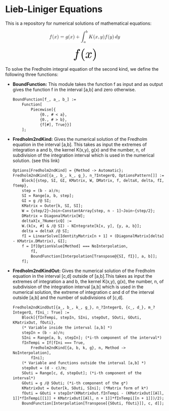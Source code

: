 # Lieb-Liniger Equations

This is a repository for numerical solutions of mathematical equations:

<p align="center">
  <img src="Resources/Fredholm2ndKind.pdf"  style="height: 40px;">
</p>

<p align="center">
  <img src="Resources/latex-image-1.png"  style="height: 40px;">
</p>


To solve the Fredholm integral equation of the second kind, we define the following three functions:

- **BoundFunction:** This module takes the function f as input and as output gives the function f in the interval [a,b] and zero otherwise.

	```
	BoundFunction[f_, a_, b_] :=
		Function[
			Piecewise[{
				{0., # < a},
				{0., # > b},
				{f[#], True}}]
		];
	```

- **Fredholm2ndKind:** Gives the numerical solution of the Fredholm equation in the interval [a,b]. This takes as input the extremes of integration a and b, the kernel K(x,y), g(x) and the number, n, of subdivision of the integration interval which is used in the numerical solution. (see this link)

	```
	Options[Fredholm2ndKind] = {Method -> Automatic};
	Fredholm2ndKind[{a_, b_, k_, g_}, n_?IntegerQ, OptionsPattern[]] :=
		Block[{step, SI, GI, KMatrix, W, DMatrix, f, deltaX, delta, fI, ftemp},
    	step = (b - a)/n;
		SI = Range[a, b, step];
		GI = g /@ SI;
		KMatrix = Outer[k, SI, SI];
		W = {step/2}~Join~ConstantArray[step, n - 1]~Join~{step/2};
		DMatrix = DiagonalMatrix[W];
		deltaX[x_?NumericQ] := 
		W.(k[x, #] & /@ SI) - NIntegrate[k[x, y], {y, a, b}]; 
		delta = deltaX /@ SI;
		fI = LinearSolve[IdentityMatrix[n + 1] + (DiagonalMatrix[delta] - KMatrix.DMatrix), GI];
		f = If[OptionValue[Method] === NoInterpolation,
			fI,
			BoundFunction[Interpolation[Transpose@{SI, fI}], a, b]];
		f];
	```

- **Fredholm2ndKindOut:**  Gives the numerical solution of the Fredholm equation in the interval [c,d] outside of [a,b].This takes as input the extremes of integration a and b, the kernel K(x,y), g(x), the number, n, of subdivision of the integration interval [a,b] which is used in the numerical solution, the extreme of integration c and d of the interval outside [a,b] and the number of subdivisions of [c,d].

	```
	Fredholm2ndKindOut[{a_, b_, k_, g_}, n_?IntegerQ, {c_, d_}, m_?IntegerQ, fIni_: True] :=
		Block[{fInTempi, stepIn, SIni, stepOut, SOuti, GOuti, KMatrixOut, fOuti},
		(* Variable inside the interval [a,b] *)
		stepIn = (b - a)/n;
		SIni = Range[a, b, stepIn]; (*i-th component of the interval*)
		fInTempi = If[fIni === True,
			Fredholm2ndKind[{a, b, k, g}, n, Method -> NoInterpolation],
			fIni];
		(* Variable and functions outside the interval [a,b] *)
		stepOut = (d - c)/m;
		SOuti = Range[c, d, stepOut]; (*i-th component of the interval*)
		GOuti = g /@ SOuti; (*i-th component of the g*)
		KMatrixOut = Outer[k, SOuti, SIni]; (*Matrix form of k*)
		fOuti = GOuti + stepIn*(KMatrixOut.fInTempi - (KMatrixOut[[All, 1]]*fInTempi[[1]] + KMatrixOut[[All, n + 1]]*fInTempi[[n + 1]])/2);
		BoundFunction[Interpolation[Transpose[{SOuti, fOuti}]], c, d]];
	```


